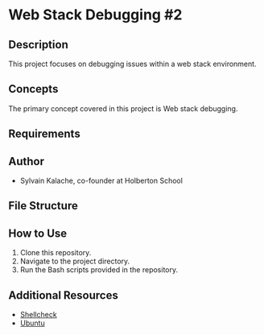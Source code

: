 # Web Stack Debugging #2

## Description
This project focuses on debugging issues within a web stack environment. 

## Concepts
The primary concept covered in this project is Web stack debugging.

## Requirements

## Author
- Sylvain Kalache, co-founder at Holberton School

## File Structure


## How to Use
1. Clone this repository.
2. Navigate to the project directory.
3. Run the Bash scripts provided in the repository.

## Additional Resources
- [Shellcheck](https://www.shellcheck.net/)
- [Ubuntu](https://ubuntu.com/)
